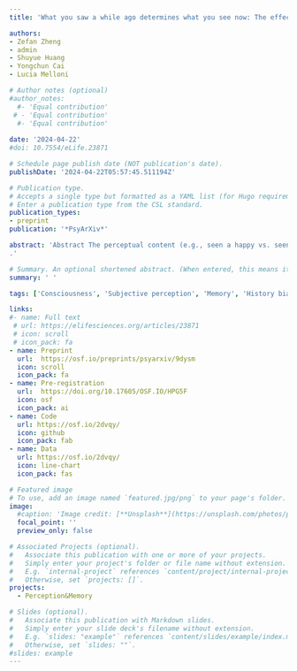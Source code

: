 ```yaml
---
title: 'What you saw a while ago determines what you see now: The effect and temporal dynamics of awareness priming on implicit behavior'

authors:
- Zefan Zheng
- admin
- Shuyue Huang
- Yongchun Cai
- Lucia Melloni

# Author notes (optional)
#author_notes:
  #- 'Equal contribution'
 # - 'Equal contribution'
  #- 'Equal contribution'
  
date: '2024-04-22'
#doi: 10.7554/eLife.23871

# Schedule page publish date (NOT publication's date).
publishDate: '2024-04-22T05:57:45.511194Z'

# Publication type.
# Accepts a single type but formatted as a YAML list (for Hugo requirements).
# Enter a publication type from the CSL standard.
publication_types:
- preprint
publication: '*PsyArXiv*'

abstract: 'Abstract The perceptual content (e.g., seen a happy vs. seen a sad face) and also subjective visibility (e.g., whether the stimulus is visible or not) of a given (liminal) stimulus is influenced by the history of previously consciously experienced stimuli. This effect on subjective visibility, termed awareness priming, suggests that findings from a large body of literature on unconscious processing might be confounded by conscious awareness. However, those literatures on unconscious processing used implicit behavioral measures of unconscious processing. The challenge is only valid if previous visible stimuli (not just physically salient) also affect implicit behavior, e.g., response priming. Here, we used Continuous Flash Suppression (CFS) to probe the limits and temporal dynamics of awareness priming effect. We showed that prior conscious exposure to two Chinese words increases both visibility and discrimination accuracy, and also improves the response priming of words presented just at the visibility threshold. A correlation analysis revealed that this effect is only driven by the high visibility of the previous stimuli but not high physical saliency. Our results strongly validated the challenge from awareness priming to the literature on unconscious processing. Moreover, we found a different temporal dynamic for how previous visible exposure to a word affects current perception: previous short-term exposure (1-10 back trials) to a visible word only enhances discrimination accuracy of the same word in the current trial, whereas long-term exposure (10-30 back trials) exclusively elevates visibility. This novel finding suggests that areas higher in the processing hierarchy, with larger temporal receptive field, contribute to consciousness, while areas lower in the cortical hierarchy contribute to objective discrimination.
.'

# Summary. An optional shortened abstract. (When entered, this means it won't be displayed on the front page)
summary: ' '

tags: ['Consciousness', 'Subjective perception', 'Memory', 'History biases']

links:
#- name: Full text
 # url: https://elifesciences.org/articles/23871
 # icon: scroll
 # icon_pack: fa
- name: Preprint
  url:  https://osf.io/preprints/psyarxiv/9dysm
  icon: scroll
  icon_pack: fa
- name: Pre-registration
  url:  https://doi.org/10.17605/OSF.IO/HPG5F
  icon: osf
  icon_pack: ai
- name: Code
  url: https://osf.io/2dvqy/
  icon: github
  icon_pack: fab
- name: Data
  url: https://osf.io/2dvqy/
  icon: line-chart
  icon_pack: fas

# Featured image
# To use, add an image named `featured.jpg/png` to your page's folder.
image:
  #caption: 'Image credit: [**Unsplash**](https://unsplash.com/photos/pLCdAaMFLTE)'
  focal_point: ''
  preview_only: false

# Associated Projects (optional).
#   Associate this publication with one or more of your projects.
#   Simply enter your project's folder or file name without extension.
#   E.g. `internal-project` references `content/project/internal-project/index.md`.
#   Otherwise, set `projects: []`.
projects:
  - Perception&Memory

# Slides (optional).
#   Associate this publication with Markdown slides.
#   Simply enter your slide deck's filename without extension.
#   E.g. `slides: "example"` references `content/slides/example/index.md`.
#   Otherwise, set `slides: ""`.
#slides: example
---
```

